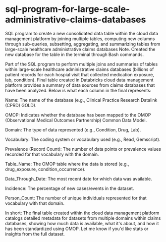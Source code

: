 # sql-program-for-large-scale-administrative-claims-databases
SQL program to create a new consolidated data table within the cloud data management platform by joining multiple tables, computing new columns through sub-queries, subsetting, aggregating, and summarizing tables from large-scale healthcare administrative claims databases
Note. Created the new database for the table in the terminal through Bash commands. 

Part of the SQL program to perform multiple joins and summaries of tables within large-scale healthcare administrative claims databases (billions of patient records for each hospial visit that collected medication exposure, lab, condition). Final table created in Databricks cloud data management platform provides a summary of data sources from claims databases that have been analyzed. Below is what each column in the final represents:

Name: The name of the database (e.g., Clinical Practice Research Datalink (CPRD) GOLD).

OMOP: Indicates whether the database has been mapped to the OMOP (Observational Medical Outcomes Partnership) Common Data Model.

Domain: The type of data represented (e.g., Condition, Drug, Lab).

Vocabulary: The coding system or vocabulary used (e.g., Read, Gemscript).

Prevalence (Record Count): The number of data points or prevalence values recorded for that vocabulary with the domain.

Table_Name: The OMOP table where the data is stored (e.g., drug_exposure, condition_occurrence).

Data_Through_Date: The most recent date for which data was available.

Incidence: The percentage of new cases/events in the dataset.

Person_Count: The number of unique individuals represented for that vocabulary with that domain.

In short:
The final table created within the cloud data management platform catalogs detailed metadata for datasets from multiple domains within claims databases, showing how much data is available, what it's about, and how it has been standardized using OMOP. Let me know if you'd like stats or insights from the full dataset. 


